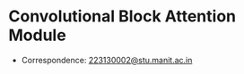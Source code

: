 # Convolutional Block Attention Module


* Correspondence: [223130002@stu.manit.ac.in](223130002@stu.manit.ac.in)



